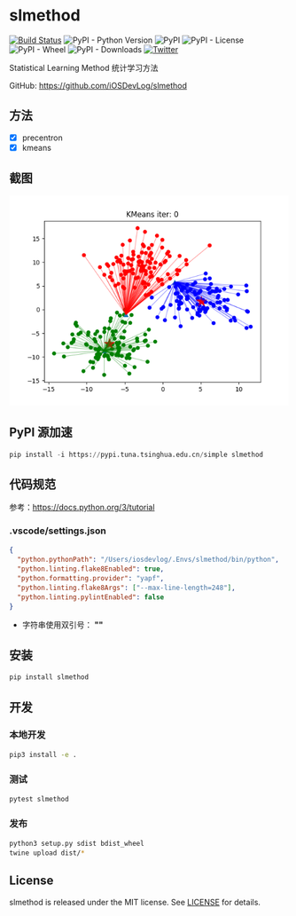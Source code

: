 # slmethod

[![Build Status](https://travis-ci.org/iOSDevLog/slmethod.svg?branch=master)](https://travis-ci.org/iOSDevLog/slmethod)
![PyPI - Python Version](https://img.shields.io/pypi/pyversions/slmethod.svg)
![PyPI](https://img.shields.io/pypi/v/slmethod.svg)
![PyPI - License](https://img.shields.io/pypi/l/slmethod.svg)
![PyPI - Wheel](https://img.shields.io/pypi/wheel/slmethod.svg)
![PyPI - Downloads](https://img.shields.io/pypi/dm/slmethod.svg)
[![Twitter](https://img.shields.io/twitter/url/https/github.com/iOSDevLog/slmethod.svg?style=social)](https://twitter.com/intent/tweet?text=Wow:&url=https%3A%2F%2Fgithub.com%2FiOSDevLog%2Fslmethod)

Statistical Learning Method 统计学习方法

GitHub: <https://github.com/iOSDevLog/slmethod>

## 方法

- [x] precentron
- [x] kmeans

## 截图

![kmeans](screenshot/kmeans.gif)

## PyPI 源加速

```python
pip install -i https://pypi.tuna.tsinghua.edu.cn/simple slmethod
```

## 代码规范

参考：<https://docs.python.org/3/tutorial>

### .vscode/settings.json

```json
{
  "python.pythonPath": "/Users/iosdevlog/.Envs/slmethod/bin/python",
  "python.linting.flake8Enabled": true,
  "python.formatting.provider": "yapf",
  "python.linting.flake8Args": ["--max-line-length=248"],
  "python.linting.pylintEnabled": false
}
```

- 字符串使用双引号： **""**

## 安装

```sh
pip install slmethod
```

## 开发

### 本地开发

```sh
pip3 install -e .
```

### 测试

```sh
pytest slmethod
```

### 发布

```sh
python3 setup.py sdist bdist_wheel
twine upload dist/*
```

## License

slmethod is released under the MIT license. See [LICENSE](LICENSE) for details.
